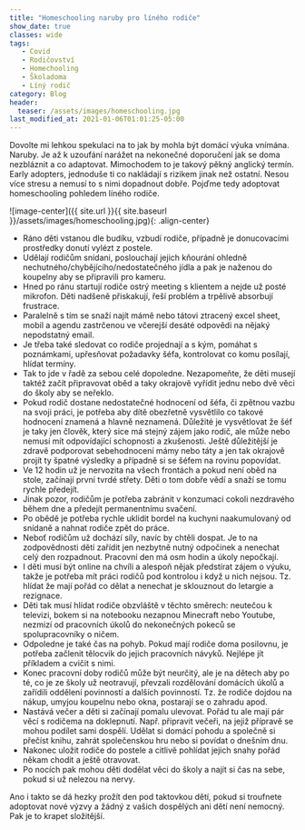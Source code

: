```yaml
---
title: "Homeschooling naruby pro líného rodiče"
show_date: true
classes: wide
tags:
   - Covid 
   - Rodičovství
   - Homechooling
   - Školadoma
   - Líný rodič
category: Blog
header:
  teaser: /assets/images/homeschooling.jpg
last_modified_at: 2021-01-06T01:01:25-05:00
---
```


Dovolte mi lehkou spekulaci na to jak by mohla být domácí výuka vnímána. Naruby.
Je až k uzoufání narážet na nekonečné doporučení jak se doma nezbláznit a co adaptovat. Mimochodem to je takový pěkný anglický termín.
Early adopters, jednoduše ti co nakládají s rizikem jinak než ostatní. Nesou více stresu a nemusí to s nimi dopadnout dobře.
Pojďme tedy adoptovat homeschooling pohledem líného rodiče.

![image-center]({{ site.url }}{{ site.baseurl }}/assets/images/homeschooling.jpg){: .align-center}

* Ráno děti vstanou dle budíku, vzbudí rodiče, případně je donucovacími prostředky donutí vylézt z postele.
* Udělají rodičům snídani, poslouchají jejich kňourání ohledně nechutného/chybějícího/nedostatečného jídla a pak je naženou do koupelny aby se připravili pro kameru.
* Hned po ránu startují rodiče ostrý meeting s klientem a nejde už posté mikrofon. Děti nadšeně přiskakují, řeší problém a trpělivě absorbují frustrace.
* Paralelně s tím se snaží najít mámě nebo tátovi ztracený excel sheet, mobil a agendu zastrčenou ve včerejší desáté odpovědi na nějaký nepodstatný email.
* Je třeba také sledovat co rodiče projednají a s kým, pomáhat s poznámkami, upřesňovat požadavky šéfa, kontrolovat co komu posílají, hlídat termíny.
* Tak to jde v řadě za sebou celé dopoledne. Nezapomeňte, že děti musejí taktéž začít připravovat oběd a taky okrajově vyřídit jednu nebo dvě věci do školy aby se neřeklo.
* Pokud rodič dostane nedostatečné hodnocení od šéfa, či zpětnou vazbu na svoji práci, je potřeba aby dítě obezřetně vysvětlilo co takové hodnocení znamená a hlavně neznamená. Důležité je vysvětlovat že šéf je taky jen člověk, který sice má stejný zájem jako rodič,
  ale může nebo nemusí mít odpovídající schopnosti a zkušenosti. Ještě důležitější je zdravě podporovat sebehodnocení mámy nebo táty a jen tak okrajově projít ty špatné výsledky a případně si se šéfem na rovinu popovídat.
* Ve 12 hodin už je nervozita na všech frontách a pokud není oběd na stole, začínají první tvrdé střety. Děti o tom dobře vědí a snaží se tomu rychle předejít.
* Jinak pozor, rodičům je potřeba zabránit v konzumaci cokoli nezdravého během dne a předejít permanentnímu svačení.
* Po obědě je potřeba rychle uklidit bordel na kuchyni naakumulovaný od snídaně a nahnat rodiče zpět do práce.
* Neboť rodičům už dochází síly, navíc by chtěli dospat. Je to na zodpovědnosti dětí zařídit jen nezbytně nutný odpočinek a nenechat celý den rozpadnout. Pracovní den má osm hodin a úkoly nepočkají.
* I děti musí být online na chvíli a alespoň nějak předstírat zájem o výuku, takže je potřeba mít práci rodičů pod kontrolou i když u nich nejsou. Tz. hlídat že mají pořád co dělat
  a nenechat je sklouznout do letargie a rezignace.
* Děti tak musí hlídat rodiče obzvláště v těchto směrech: neutečou k televizi, bokem si na notebooku nezapnou Minecraft nebo Youtube, nezmizí od pracovních úkolů do nekonečných pokeců se spolupracovníky o ničem.
* Odpoledne je také čas na pohyb. Pokud mají rodiče doma posilovnu, je potřeba začlenit tělocvik do jejich pracovních návyků. Nejlépe jít příkladem a cvičit s nimi.
* Konec pracovní doby rodičů může být neurčitý, ale je na dětech aby po té, co je ze školy už neotravují, převzali rozdělování domácích úkolů a zařídili oddělení povinností a dalších povinností. Tz. že rodiče dojdou na nákup, umyjou koupelnu nebo okna, postarají se o zahradu apod.
* Nastává večer a děti si začínají pomalu ulevovat. Pořád tu ale mají pár věcí s rodičema na doklepnutí. Např. připravit večeři, na jejiž přípravě se mohou podílet sami dospělí. Udělat si domácí pohodu a společně si přečíst knihu, zahrát společenskou hru nebo si povídat o dnešním dnu. 
* Nakonec uložit rodiče do postele a citlivě pohlídat jejich snahy pořád někam chodit a ještě otravovat.
* Po nocích pak mohou děti dodělat věci do školy a najít si čas na sebe, pokud si už nelezou na nervy.

Ano i takto se dá hezky prožít den pod taktovkou dětí, pokud si troufnete adoptovat nové výzvy a žádný z vašich dospělých ani dětí není nemocný.
Pak je to krapet složitější.










 